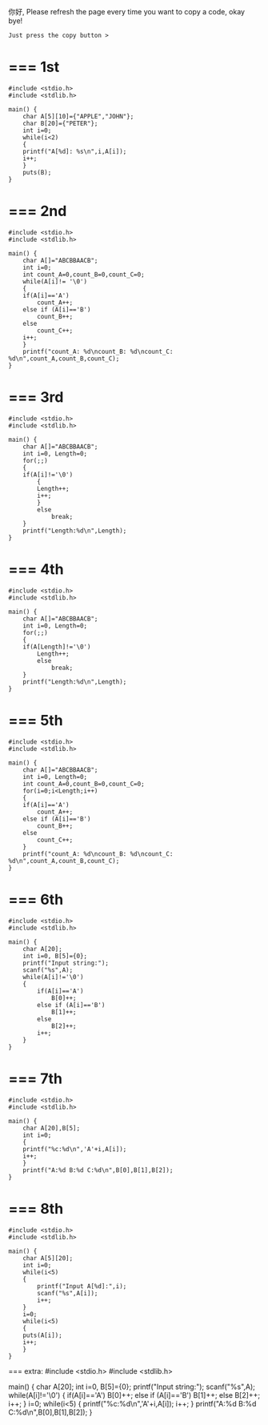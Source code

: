 你好, Please refresh the page every time you want to copy a code, okay bye!

```
Just press the copy button >
```
===
1st 
===
```
#include <stdio.h>
#include <stdlib.h>

main() {
    char A[5][10]={"APPLE","JOHN"};
    char B[20]={"PETER"};
    int i=0;
    while(i<2)
    {
    printf("A[%d]: %s\n",i,A[i]);
    i++;
    }
    puts(B);
}
```
===
2nd 
===
```
#include <stdio.h>
#include <stdlib.h>

main() {
    char A[]="ABCBBAACB";
    int i=0;
    int count_A=0,count_B=0,count_C=0;
    while(A[i]!= '\0')
    {
    if(A[i]=='A')
        count_A++;
    else if (A[i]=='B')
        count_B++;
    else
        count_C++;
    i++;
    }
    printf("count_A: %d\ncount_B: %d\ncount_C: %d\n",count_A,count_B,count_C);
}
```
===
3rd
===

```
#include <stdio.h>
#include <stdlib.h>

main() {
    char A[]="ABCBBAACB";
    int i=0, Length=0;
    for(;;)
    {
    if(A[i]!='\0')
        {
        Length++;
        i++;
        }
        else
            break;
    }
    printf("Length:%d\n",Length);
}
```
===
4th 
===

```
#include <stdio.h>
#include <stdlib.h>

main() {
    char A[]="ABCBBAACB";
    int i=0, Length=0;
    for(;;)
    {
    if(A[Length]!='\0')
        Length++;
        else
            break;
	}
	printf("Length:%d\n",Length);
}
```
===
5th
===

```
#include <stdio.h>
#include <stdlib.h>

main() {
    char A[]="ABCBBAACB";
    int i=0, Length=0;
    int count_A=0,count_B=0,count_C=0;
    for(i=0;i<Length;i++)
    {
    if(A[i]=='A')
        count_A++;
    else if (A[i]=='B')
        count_B++;
    else
        count_C++;
    }
    printf("count_A: %d\ncount_B: %d\ncount_C: %d\n",count_A,count_B,count_C);
}
```
===
6th 
===
```
#include <stdio.h>
#include <stdlib.h>

main() {
    char A[20];
    int i=0, B[5]={0};
    printf("Input string:");
    scanf("%s",A);
    while(A[i]!='\0')
    {
        if(A[i]=='A')
            B[0]++;
        else if (A[i]=='B')
            B[1]++;
        else
            B[2]++;
        i++;
    }
}
```
===
7th
===

```
#include <stdio.h>
#include <stdlib.h>

main() {
    char A[20],B[5];
    int i=0;
    {
    printf("%c:%d\n",'A'+i,A[i]);
    i++;
	}
    printf("A:%d B:%d C:%d\n",B[0],B[1],B[2]);
}
```
===
8th 
===

```
#include <stdio.h>
#include <stdlib.h>

main() {
    char A[5][20];
    int i=0;
    while(i<5)
    {
        printf("Input A[%d]:",i);
        scanf("%s",A[i]);
        i++;
    }
    i=0;
    while(i<5)
    {
    puts(A[i]);
    i++;
    }
}
```
===
extra:
#include <stdio.h>
#include <stdlib.h>

main() {
    char A[20];
    int i=0, B[5]={0};
    printf("Input string:");
    scanf("%s",A);
    while(A[i]!='\0')
    {
        if(A[i]=='A')
            B[0]++;
        else if (A[i]=='B')
            B[1]++;
        else
            B[2]++;
        i++;
    }
    i=0;
    while(i<5)
    {
    printf("%c:%d\n",'A'+i,A[i]);
    i++;
	}
    printf("A:%d B:%d C:%d\n",B[0],B[1],B[2]);
}
```
